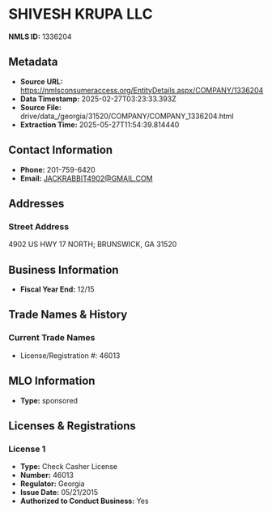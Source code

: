 # SHIVESH KRUPA LLC

**NMLS ID:** 1336204

## Metadata
- **Source URL:** https://nmlsconsumeraccess.org/EntityDetails.aspx/COMPANY/1336204
- **Data Timestamp:** 2025-02-27T03:23:33.393Z
- **Source File:** drive/data_/georgia/31520/COMPANY/COMPANY_1336204.html
- **Extraction Time:** 2025-05-27T11:54:39.814440

## Contact Information
- **Phone:** 201-759-6420
- **Email:** JACKRABBIT4902@GMAIL.COM

## Addresses
### Street Address
4902 US HWY 17 NORTH; BRUNSWICK, GA 31520

## Business Information
- **Fiscal Year End:** 12/15

## Trade Names & History
### Current Trade Names
- License/Registration #: 46013

## MLO Information
- **Type:** sponsored

## Licenses & Registrations

### License 1
- **Type:** Check Casher License
- **Number:** 46013
- **Regulator:** Georgia
- **Issue Date:** 05/21/2015
- **Authorized to Conduct Business:** Yes
